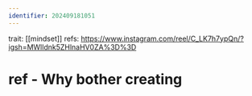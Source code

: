 ```yaml
---
identifier: 202409181051
---
```

trait: [[mindset]]
refs: https://www.instagram.com/reel/C_LK7h7ypQn/?igsh=MWlldnk5ZHlnaHV0ZA%3D%3D

# ref - Why bother creating
